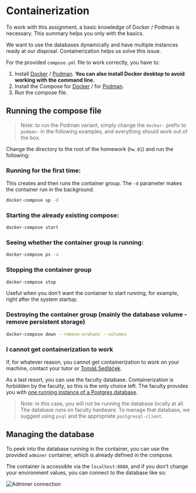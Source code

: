 # Containerization

To work with this assignment, a basic knowledge of Docker / Podman is necessary. This summary helps you only with the basics.

We want to use the databases dynamically and have multiple instances ready at our disposal. Containerization helps us solve this issue.

For the provided `compose.yml` file to work correctly, you have to:

1. Install [Docker](https://docs.docker.com/get-docker/) / [Podman](https://podman.io/getting-started/installation). **You can also install Docker desktop to avoid working with the command line**.
2. Install the Compose for [Docker](https://docs.docker.com/compose/install/) / for [Podman](https://github.com/containers/podman-compose).
3. Run the compose file.

## Running the compose file

> Note: to run the Podman variant, simply change the `docker-` prefix to `podman-` in the following examples, and everything should work out of the box.

Change the directory to the root of the homework (`hw_01`) and run the following:

### Running for the first time:

This creates and then runs the container group. The `-d` parameter makes the container run in the background.

```sh
docker-compose up -d
```

### Starting the already existing compose:

```sh
docker-compose start
```

### Seeing whether the container group is running:

```sh
docker-compose ps -a
```

### Stopping the container group

```sh
docker-compose stop
```

Useful when you don't want the container to start running, for example, right after the system startup.

### Destroying the container group (mainly the database volume - remove persistent storage)

```sh
docker-compose down --remove-orphans --volumes
```

### I cannot get containerization to work

If, for whatever reason, you cannot get containerization to work on your machine, contact your tutor or [Tomáš Sedláček](mailto:tomas.sedlacek@mail.muni.cz).

As a last resort, you can use the faculty database. Containerization is forbidden by the faculty, so this is the only choice left. The faculty provides you with [one running instance of a Postgres database](https://fadmin.fi.muni.cz/auth/sys/ucty_db.mpl).

> Note: in this case, you will not be running the database locally at all. The database runs on faculty hardware. To manage that database, we suggest using `psql` and the appropriate `postgresql-client`.

## Managing the database

To peek into the database running in the container, you can use the provided `adminer` container, which is already defined in the compose.

The container is accessible via the `localhost:8080`, and if you don't change your environment values, you can connect to the database like so:

![Adminer connection](../database-homework/docs/adminer-config.png)
